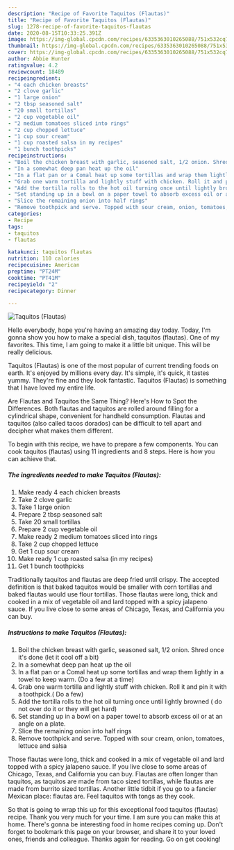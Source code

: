 ```yaml
---
description: "Recipe of Favorite Taquitos (Flautas)"
title: "Recipe of Favorite Taquitos (Flautas)"
slug: 1278-recipe-of-favorite-taquitos-flautas
date: 2020-08-15T10:33:25.391Z
image: https://img-global.cpcdn.com/recipes/6335363010265088/751x532cq70/taquitos-flautas-recipe-main-photo.jpg
thumbnail: https://img-global.cpcdn.com/recipes/6335363010265088/751x532cq70/taquitos-flautas-recipe-main-photo.jpg
cover: https://img-global.cpcdn.com/recipes/6335363010265088/751x532cq70/taquitos-flautas-recipe-main-photo.jpg
author: Abbie Hunter
ratingvalue: 4.2
reviewcount: 18489
recipeingredient:
- "4 each chicken breasts"
- "2 clove garlic"
- "1 large onion"
- "2 tbsp seasoned salt"
- "20 small tortillas"
- "2 cup vegetable oil"
- "2 medium tomatoes sliced into rings"
- "2 cup chopped lettuce"
- "1 cup sour cream"
- "1 cup roasted salsa in my recipes"
- "1 bunch toothpicks"
recipeinstructions:
- "Boil the chicken breast with garlic, seasoned salt, 1/2 onion. Shred once it&#39;s done (let it cool off a bit)"
- "In a somewhat deep pan heat up the oil"
- "In a flat pan or a Comal heat up some tortillas and wrap them lightly in a towel to keep warm. (Do a few at a time)"
- "Grab one warm tortilla and lightly stuff with chicken. Roll it and pin it with a toothpick.( Do a few)"
- "Add the tortilla rolls to the hot oil turning once until lightly browned ( do not over do it or they will get hard)"
- "Set standing up in a bowl on a paper towel to absorb excess oil or at an angle on a plate."
- "Slice the remaining onion into half rings"
- "Remove toothpick and serve. Topped with sour cream, onion, tomatoes, lettuce and salsa"
categories:
- Recipe
tags:
- taquitos
- flautas

katakunci: taquitos flautas 
nutrition: 110 calories
recipecuisine: American
preptime: "PT24M"
cooktime: "PT41M"
recipeyield: "2"
recipecategory: Dinner

---
```



![Taquitos (Flautas)](https://img-global.cpcdn.com/recipes/6335363010265088/751x532cq70/taquitos-flautas-recipe-main-photo.jpg)

Hello everybody, hope you're having an amazing day today. Today, I'm gonna show you how to make a special dish, taquitos (flautas). One of my favorites. This time, I am going to make it a little bit unique. This will be really delicious.

Taquitos (Flautas) is one of the most popular of current trending foods on earth. It's enjoyed by millions every day. It's simple, it's quick, it tastes yummy. They're fine and they look fantastic. Taquitos (Flautas) is something that I have loved my entire life.

Are Flautas and Taquitos the Same Thing? Here&#39;s How to Spot the Differences. Both flautas and taquitos are rolled around filling for a cylindrical shape, convenient for handheld consumption. Flautas and taquitos (also called tacos dorados) can be difficult to tell apart and decipher what makes them different.


To begin with this recipe, we have to prepare a few components. You can cook taquitos (flautas) using 11 ingredients and 8 steps. Here is how you can achieve that.

<!--inarticleads1-->

##### The ingredients needed to make Taquitos (Flautas):

1. Make ready 4 each chicken breasts
1. Take 2 clove garlic
1. Take 1 large onion
1. Prepare 2 tbsp seasoned salt
1. Take 20 small tortillas
1. Prepare 2 cup vegetable oil
1. Make ready 2 medium tomatoes sliced into rings
1. Take 2 cup chopped lettuce
1. Get 1 cup sour cream
1. Make ready 1 cup roasted salsa (in my recipes)
1. Get 1 bunch toothpicks


Traditionally taquitos and flautas are deep fried until crispy. The accepted definition is that baked taquitos would be smaller with corn tortillas and baked flautas would use flour tortillas. Those flautas were long, thick and cooked in a mix of vegetable oil and lard topped with a spicy jalapeno sauce. If you live close to some areas of Chicago, Texas, and California you can buy. 

<!--inarticleads2-->

##### Instructions to make Taquitos (Flautas):

1. Boil the chicken breast with garlic, seasoned salt, 1/2 onion. Shred once it&#39;s done (let it cool off a bit)
1. In a somewhat deep pan heat up the oil
1. In a flat pan or a Comal heat up some tortillas and wrap them lightly in a towel to keep warm. (Do a few at a time)
1. Grab one warm tortilla and lightly stuff with chicken. Roll it and pin it with a toothpick.( Do a few)
1. Add the tortilla rolls to the hot oil turning once until lightly browned ( do not over do it or they will get hard)
1. Set standing up in a bowl on a paper towel to absorb excess oil or at an angle on a plate.
1. Slice the remaining onion into half rings
1. Remove toothpick and serve. Topped with sour cream, onion, tomatoes, lettuce and salsa


Those flautas were long, thick and cooked in a mix of vegetable oil and lard topped with a spicy jalapeno sauce. If you live close to some areas of Chicago, Texas, and California you can buy. Flautas are often longer than taquitos, as taquitos are made from taco sized tortillas, while flautas are made from burrito sized tortillas. Another little tidbit if you go to a fancier Mexican place: flautas are. Feel taquitos with tongs as they cook. 

So that is going to wrap this up for this exceptional food taquitos (flautas) recipe. Thank you very much for your time. I am sure you can make this at home. There's gonna be interesting food in home recipes coming up. Don't forget to bookmark this page on your browser, and share it to your loved ones, friends and colleague. Thanks again for reading. Go on get cooking!
